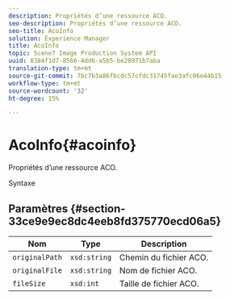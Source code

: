 ```yaml
---
description: Propriétés d’une ressource ACO.
seo-description: Propriétés d’une ressource ACO.
seo-title: AcoInfo
solution: Experience Manager
title: AcoInfo
topic: Scene7 Image Production System API
uuid: 8384f1d7-8566-4dd6-a5b5-be20971b7aba
translation-type: tm+mt
source-git-commit: 7bc7b3a86fbcdc57cfdc31745fae3afc06e44b15
workflow-type: tm+mt
source-wordcount: '32'
ht-degree: 15%

---
```



# AcoInfo{#acoinfo}

Propriétés d’une ressource ACO.

Syntaxe

## Paramètres {#section-33ce9e9ec8dc4eeb8fd375770ecd06a5}

| Nom | Type | Description |
|---|---|---|
| `originalPath` | `xsd:string` | Chemin du fichier ACO. |
| `originalFile` | `xsd:string` | Nom de fichier ACO. |
| `fileSize` | `xsd:int` | Taille de fichier ACO. |

